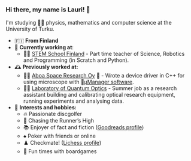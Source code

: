 ### Hi there, my name is Lauri! 👋

I'm studying :student: physics, mathematics and computer science at the University of Turku.

- :finland: **From Finland**
- :briefcase: **Currently working at**: 
  - :man_teacher: <a href="https://www.stemschoolfinland.com/">STEM School Finland</a> - Part time teacher of Science, Robotics and Programming (in Scratch and Python).
- :mantelpiece_clock: **Previously worked at:**
  - :man_technologist: <a href="https://asro.fi/">Aboa Space Research Oy</a> :rocket: - Wrote a device driver in C++ for using microscope with :microscope:<a href="https://micro-manager.org/">µManager software</a>.
  - :man_scientist: <a href="https://www.utu.fi/en/university/faculty-of-science/physics-and-astronomy/research"> Laboratory of Quantum Optics</a> - Summer job as a research assistant building and calibrating optical research equipment, running experiments and analysing data.
- :seedling: **Interests and hobbies:**
  - :fire: Passionate discgolfer
  - :runner: Chasing the Runner’s High
  - :books: Enjoyer of fact and fiction (<a href="https://www.goodreads.com/late555">Goodreads profile</a>)
  - :spades: Poker with friends or online
  - :chess_pawn: Checkmate! (<a href="https://lichess.org/@/late555">Lichess profile</a>)
  - :game_die: Fun times with boardgames
<!-- - :mailbox: **How to reach me:** -->
